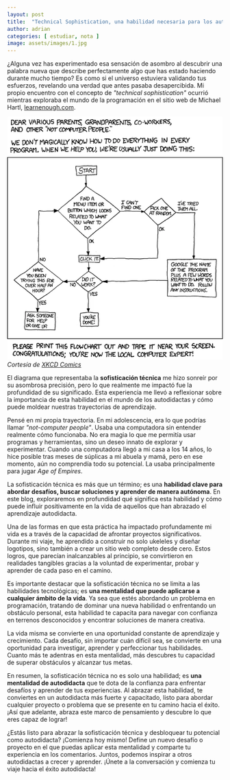 ```yaml
---
layout: post
title:  "Technical Sophistication, una habilidad necesaria para los autodidactas"
author: adrian
categories: [ estudiar, nota ]
image: assets/images/1.jpg
---
```


¿Alguna vez has experimentado esa sensación de asombro al descubrir una palabra nueva que describe perfectamente algo que has estado haciendo durante mucho tiempo? Es como si el universo estuviera validando tus esfuerzos, revelando una verdad que antes pasaba desapercibida. Mi propio encuentro con el concepto de *"technical sophistication"* ocurrió mientras exploraba el mundo de la programación en el sitio web de Michael Hartl, [learnenough.com](https://www.learnenough.com/).

![Diagram of Technical Sophistication](/assets/images/technical-sophistication.webp)
*Cortesía de [XKCD Comics](https://xkcd.com/627/)*

El diagrama que representaba la **sofisticación técnica** me hizo sonreír por su asombrosa precisión, pero lo que realmente me impactó fue la profundidad de su significado. Esta experiencia me llevó a reflexionar sobre la importancia de esta habilidad en el mundo de los autodidactas y cómo puede moldear nuestras trayectorias de aprendizaje.

Pensé en mi propia trayectoria. En mi adolescencia, era lo que podrías llamar *"not-computer people"*. Usaba una computadora sin entender realmente cómo funcionaba. No era magia lo que me permitía usar programas y herramientas, sino un deseo innato de explorar y experimentar. Cuando una computadora llegó a mi casa a los 14 años, lo hice posible tras meses de súplicas a mi abuela y mamá, pero en ese momento, aún no comprendía todo su potencial. La usaba principalmente para jugar *Age of Empires*.

La sofisticación técnica es más que un término; es una **habilidad clave para abordar desafíos, buscar soluciones y aprender de manera autónoma**. En este blog, exploraremos en profundidad qué significa esta habilidad y cómo puede influir positivamente en la vida de aquellos que han abrazado el aprendizaje autodidacta.

Una de las formas en que esta práctica ha impactado profundamente mi vida es a través de la capacidad de afrontar proyectos significativos. Durante mi viaje, he aprendido a construir no solo ukeleles y diseñar logotipos, sino también a crear un sitio web completo desde cero. Estos logros, que parecían inalcanzables al principio, se convirtieron en realidades tangibles gracias a la voluntad de experimentar, probar y aprender de cada paso en el camino.

Es importante destacar que la sofisticación técnica no se limita a las habilidades tecnológicas; es **una mentalidad que puede aplicarse a cualquier ámbito de la vida**. Ya sea que estés abordando un problema en programación, tratando de dominar una nueva habilidad o enfrentando un obstáculo personal, esta habilidad te capacita para navegar con confianza en terrenos desconocidos y encontrar soluciones de manera creativa.

La vida misma se convierte en una oportunidad constante de aprendizaje y crecimiento. Cada desafío, sin importar cuán difícil sea, se convierte en una oportunidad para investigar, aprender y perfeccionar tus habilidades. Cuanto más te adentras en esta mentalidad, más descubres tu capacidad de superar obstáculos y alcanzar tus metas.

En resumen, la sofisticación técnica no es solo una habilidad; es **una mentalidad de autodidacta** que te dota de la confianza para enfrentar desafíos y aprender de tus experiencias. Al abrazar esta habilidad, te conviertes en un autodidacta más fuerte y capacitado, listo para abordar cualquier proyecto o problema que se presente en tu camino hacia el éxito. ¡Así que adelante, abraza este marco de pensamiento y descubre lo que eres capaz de lograr!

¿Estás listo para abrazar la sofisticación técnica y desbloquear tu potencial como autodidacta? ¡Comienza hoy mismo! Define un nuevo desafío o proyecto en el que puedas aplicar esta mentalidad y comparte tu experiencia en los comentarios. Juntos, podemos inspirar a otros autodidactas a crecer y aprender. ¡Únete a la conversación y comienza tu viaje hacia el éxito autodidacta!
